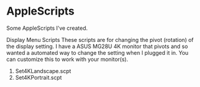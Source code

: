 # AppleScripts
Some AppleScripts I've created.

Display Menu Scripts
  These scripts are for changing the pivot (rotation) of the display setting. I have a ASUS MG28U 4K monitor that pivots and so wanted a automated way to change the setting when I plugged it in. You can customize this to work with your monitor(s).
  1. Set4KLandscape.scpt
  2. Set4KPortrait.scpt


